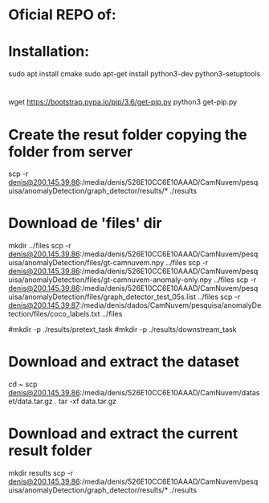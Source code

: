 # Oficial REPO of: 

# Installation: 
sudo apt install cmake
sudo apt-get install python3-dev python3-setuptools

# 
wget https://bootstrap.pypa.io/pip/3.6/get-pip.py
python3 get-pip.py


# Create the resut folder copying the folder from server
scp -r denis@200.145.39.86:/media/denis/526E10CC6E10AAAD/CamNuvem/pesquisa/anomalyDetection/graph_detector/results/* ./results

# Download de 'files' dir
mkdir ../files
scp -r denis@200.145.39.86:/media/denis/526E10CC6E10AAAD/CamNuvem/pesquisa/anomalyDetection/files/gt-camnuvem.npy ../files
scp -r denis@200.145.39.86:/media/denis/526E10CC6E10AAAD/CamNuvem/pesquisa/anomalyDetection/files/gt-camnuvem-anomaly-only.npy ../files
scp -r denis@200.145.39.86:/media/denis/526E10CC6E10AAAD/CamNuvem/pesquisa/anomalyDetection/files/graph_detector_test_05s.list ../files
scp -r denis@200.145.39.87:/media/denis/dados/CamNuvem/pesquisa/anomalyDetection/files/coco_labels.txt ../files


#mkdir -p ./results/pretext_task
#mkdir -p ./results/downstream_task

# Download and extract the dataset
cd ~
scp denis@200.145.39.86:/media/denis/526E10CC6E10AAAD/CamNuvem/dataset/data.tar.gz .
tar -xf data.tar.gz

# Download and extract the current result folder
mkdir results
scp -r denis@200.145.39.86:/media/denis/526E10CC6E10AAAD/CamNuvem/pesquisa/anomalyDetection/graph_detector/results/* ./results
